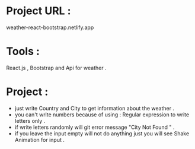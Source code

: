 # Project URL  :
weather-react-bootstrap.netlify.app

# Tools :
React.js , Bootstrap and Api for weather .

# Project :
- just write Country and City to get information about the weather .
- you can't write numbers because of using : Regular expression to write letters only .
- if write letters randomly will git error message "City Not Found " .
- if you leave the input empty will not do anything just you will see Shake Animation for input .
 
